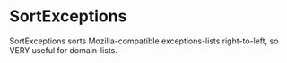 # SortExceptions
SortExceptions sorts Mozilla-compatible exceptions-lists right-to-left, so VERY useful for domain-lists.

